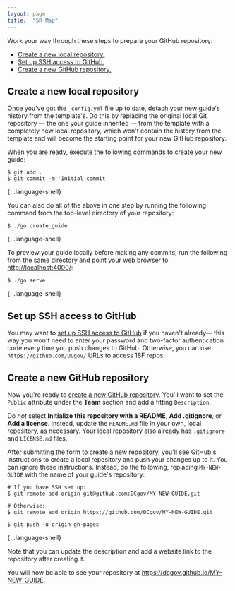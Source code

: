 ```yaml
---
layout: page
title:  "SR Map"
---
```


Work your way through these steps to prepare your GitHub repository:

- [Create a new local repository.](#create-local-repo)
- [Set up SSH access to GitHub.](#set-up-ssh)
- [Create a new GitHub repository.](#create-repo)

## <a name="create-local-repo"></a>Create a new local repository

Once you've got the `_config.yml` file up to date, detach your new
guide's history from the template's. Do this by replacing the
original local Git repository — the one your guide inherited — from the template with a
completely new local repository, which won't contain the history from the
template and will become the starting point for your new GitHub repository.

When you are ready, execute the following commands to create your new guide:

~~~
$ git add .
$ git commit -m 'Initial commit'
~~~
{: .language-shell}

You can also do all of the above in one step by running the following command from the top-level directory of your repository:

~~~
$ ./go create_guide
~~~
{: .language-shell}

To preview your guide locally before making any commits, run the following from the same directory and point your web browser to [http://localhost:4000/](http://localhost:4000/):

~~~
$ ./go serve
~~~
{: .language-shell}

## <a name="set-up-ssh"></a>Set up SSH access to GitHub

You may want to [set up SSH access to
GitHub](https://help.github.com/articles/generating-ssh-keys/) if you haven't
already— this way you won't need to enter your password and two-factor authentication
code every time you push changes to GitHub. Otherwise, you can use
`https://github.com/DCgov/` URLs to access 18F repos.

## <a name="create-repo"></a>Create a new GitHub repository

Now you're ready to [create a new GitHub
repository](https://github.com/organizations/DCgov/repositories/new). You'll
want to set the `Public` attribute under the **Team** section and add a
fitting `Description`.

Do _not_ select **Initialize this repository with a README**, **Add
.gitignore**, or **Add a license**. Instead, update the `README.md` file in
your own, local repository, as necessary. Your local repository also already has
`.gitignore` and `LICENSE.md` files.

After submitting the form to create a new repository, you'll see GitHub's
instructions to create a local repository and push your changes up to it. You can ignore these instructions. Instead, do the following, replacing `MY-NEW-GUIDE` with the name of your guide's repository:

~~~
# If you have SSH set up:
$ git remote add origin git@github.com:DCgov/MY-NEW-GUIDE.git

# Otherwise:
$ git remote add origin https://github.com/DCgov/MY-NEW-GUIDE.git

$ git push -u origin gh-pages
~~~
{: .language-shell}

Note that you can update the description and add a website link to the
repository after creating it.

You will now be able to see your repository at https://dcgov.github.io/MY-NEW-GUIDE.
